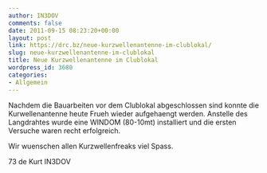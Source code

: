 ```yaml
---
author: IN3DOV
comments: false
date: 2011-09-15 08:23:20+00:00
layout: post
link: https://drc.bz/neue-kurzwellenantenne-im-clublokal/
slug: neue-kurzwellenantenne-im-clublokal
title: Neue Kurzwellenantenne im Clublokal
wordpress_id: 3680
categories:
- Allgemein
---
```


Nachdem die Bauarbeiten vor dem Clublokal abgeschlossen sind konnte die Kurwellenantenne heute Frueh wieder aufgehaengt werden. Anstelle des Langdrahtes wurde eine WINDOM (80-10mt) installiert und die ersten Versuche waren recht erfolgreich.

Wir wuenschen allen Kurzwellenfreaks viel Spass.

73 de Kurt IN3DOV
